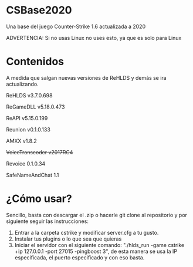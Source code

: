 # CSBase2020
Una base del juego Counter-Strike 1.6 actualizada a 2020

ADVERTENCIA: Si no usas Linux no uses esto, ya que es solo para Linux

# Contenidos

A medida que salgan nuevas versiones de ReHLDS y demás se ira actualizando.

ReHLDS v3.7.0.698

ReGameDLL v5.18.0.473

ReAPI v5.15.0.199

Reunion v0.1.0.133

AMXX v1.8.2

~~VoiceTranscoder v2017RC4~~

Revoice 0.1.0.34

SafeNameAndChat 1.1

# ¿Cómo usar?

Sencillo, basta con descargar el .zip o hacerle git clone al repositorio y por siguiente seguir las instrucciones:

1) Entrar a la carpeta cstrike y modificar server.cfg a tu gusto.
2) Instalar tus plugins o lo que sea que quieras
3) Iniciar el servidor con el siguiente comando: "./hlds_run -game cstrike +ip 127.0.0.1 -port 27015 -pingboost 3", de esta manera se usa la IP especificada, el puerto especificado y con eso basta.
